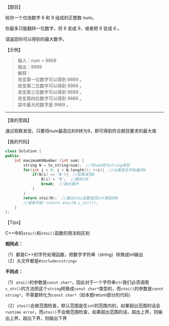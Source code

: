 【题目】

给你一个仅由数字 6 和 9 组成的正整数 num。

你最多只能翻转一位数字，将 6 变成 9，或者把 9 变成 6 。

请返回你可以得到的最大数字。

【示例】

> 输入：num = 9669   
> 输出：9969  
> 解释：  
> 改变第一位数字可以得到 6669 。  
> 改变第二位数字可以得到 9969 。  
> 改变第三位数字可以得到 9699 。  
> 改变第四位数字可以得到 9666 。  
> 其中最大的数字是 9969 。

---

【我的思路】

通过观察发现，只要将num最高位的6转为9，即可得到符合题目要求的最大值

【我的代码】

```c++
class Solution {
public:
    int maximum69Number (int num) {
        string N = to_string(num);  //将num转为string类型
        for(int i = 0; i < N.length(); ++i){  //从最高位开始遍历N
            if(N[i] == '6'){  //如果发现6
                N[i] = '9';  //翻转为9
                break;  //跳出循环
            }
        }
        return stoi(N);  //通过stoi函数返回int类型的N
        //或者写做：return atoi(N.c_str());
    }
};
```

【Tips】

C++中的`atoi()`和`stoi()`函数的用法和区别

**相同点：**

（1）都是C++的字符处理函数，把数字字符串（string）转换成int输出  
（2）头文件都是`#include<cstring>`

**不同点：**

（1）`atoi()`的参数是`const char*`，因此对于一个字符串`str`我们必须调用`c_str()`的方法把这个`string`转换成`const char*`类型的，而`stoi()`的参数是`const string*`，不需要转化为`const char*`（如本题return部分的代码）

（2）`stoi()`会做范围检查，默认范围是在`int`的范围内的，如果超出范围的话会`runtime error`，而`atoi()`不会做范围检查，如果超出范围的话，超出上界，则输出上界，超出下界，则输出下界